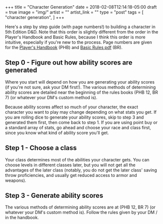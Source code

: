 +++
title = "Character Generation"
date = 2018-02-08T12:14:18-05:00
draft = true
image = "img/"
artist = ""
artist_link = ""
type = "post"
tags = [
    "character generation",
 ]
+++

Here's a step by step guide (with page numbers!) to building a character in 5th
Edition D&D.  Note that this order is slightly different from the order in the
Player's Handbook and Basic Rules, because I think this order is more intuitive,
especially if you're new to the process.  Page numbers are given for the
[Player's
Handbook](https://www.amazon.com/Players-Handbook-Dungeons-Dragons-Wizards/dp/0786965606)
(PHB) and [Basic Rules
pdf](http://media.wizards.com/2016/downloads/DND/PlayerBasicRulesV03.pdf) (BR).

## Step 0 - Figure out how ability scores are generated

Where you start will depend on how you are generating your ability scores (if
you're not sure, ask your DM first!).  The various methods of determining
ability scores are detailed near the beginning of the rules books (PHB 12, BR 7)
(or whatever your DM's custom method is).  

Because ability scores affect so much of your character, the exact character you
want to play may change depending on what stats you get.  If you are rolling
dice to generate your ability scores, skip to step 3 and generated them first,
then come back to step 1.  If you are using point buy or a standard array of
stats, go ahead and choose your race and class first, since you know what kind
of ability score you'll get.

## Step 1 - Choose a class

Your class determines most of the abilities your character gets.  You can choose
levels in different classes later, but you will not get all the advantages of
the later class (notably, you do not get the later class' saving throw
proficiencies, and usually get reduced access to armor and weapons).  

## Step 3 - Generate ability scores

The various methods of determining ability scores are at (PHB 12, BR 7) (or
whatever your DM's custom method is). Follow the rules given by your DM / in the
handbook.  




